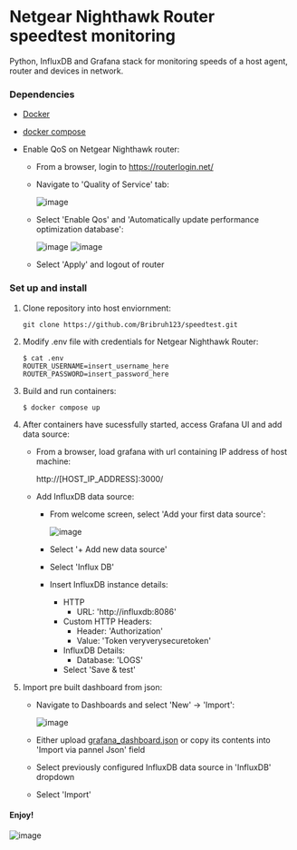 # Netgear Nighthawk Router speedtest monitoring

Python, InfluxDB and Grafana stack for monitoring speeds of a host agent, router and devices in network. 

### Dependencies

- [Docker](https://docs.docker.com/engine/install/)

- [docker compose](https://docs.docker.com/compose/install/linux/)

- Enable QoS on Netgear Nighthawk router:
   - From a browser, login to https://routerlogin.net/
   - Navigate to 'Quality of Service' tab:
 
      ![image](https://github.com/Bribruh123/speedtest/assets/87781032/1db24253-bf86-42d2-b1e1-688e867fe106)

   - Select 'Enable Qos' and 'Automatically update performance optimization database':

     ![image](https://github.com/Bribruh123/speedtest/assets/87781032/21600324-26a9-4977-8352-b7df3858851b)
     ![image](https://github.com/Bribruh123/speedtest/assets/87781032/93769bd1-0d51-4b15-871e-bfd597a63c06)

   - Select 'Apply' and logout of router



### Set up and install

1) Clone repository into host enviornment:

   ```
   git clone https://github.com/Bribruh123/speedtest.git
   ```

3) Modify .env file with credentials for Netgear Nighthawk Router:

   ```
   $ cat .env
   ROUTER_USERNAME=insert_username_here
   ROUTER_PASSWORD=insert_password_here
   ```

4) Build and run containers:
   ```
   $ docker compose up
   ```

5) After containers have sucessfully started, access Grafana UI and add data source:

   - From a browser, load grafana with url containing IP address of host machine:

     http://[HOST_IP_ADDRESS]:3000/

   - Add InfluxDB data source:
     - From welcome screen, select 'Add your first data source':
    
       ![image](https://github.com/Bribruh123/speedtest/assets/87781032/6262db74-ac7b-46c3-919a-c1c455f80915)


     - Select '+ Add new data source'
     - Select 'Influx DB'
     - Insert InfluxDB instance details:
       - HTTP
         - URL: 'http://influxdb:8086'
       - Custom HTTP Headers:
         - Header: 'Authorization'
         - Value: 'Token veryverysecuretoken'
       - InfluxDB Details:
         - Database: 'LOGS'
       - Select 'Save & test'
6) Import pre built dashboard from json:
   - Navigate to Dashboards and select 'New' -> 'Import':
  
     ![image](https://github.com/Bribruh123/speedtest/assets/87781032/92626276-aab5-40fc-a753-cae308f62019)


   - Either upload [grafana_dashboard.json](https://github.com/Bribruh123/speedtest/blob/master/grafana_dashboard.json) or copy its contents into 'Import via pannel Json' field
   - Select previously configured InfluxDB data source in 'InfluxDB' dropdown
   - Select 'Import'

#### Enjoy!

![image](https://github.com/Bribruh123/speedtest/assets/87781032/3595edac-eec5-4bb3-a2ae-1827a84373f4)

